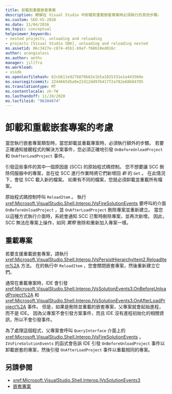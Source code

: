 ```yaml
---
title: 卸載和重載嵌套專案
description: 瞭解在 Visual Studio 中卸載和重載嵌套專案時必須執行的其他步驟。
ms.custom: SEO-VS-2020
ms.date: 11/04/2016
ms.topic: conceptual
helpviewer_keywords:
- nested projects, unloading and reloading
- projects [Visual Studio SDK], unloading and reloading nested
ms.assetid: 06c3427e-c874-45b1-b9af-f68610ed016c
author: acangialosi
ms.author: anthc
manager: jillfra
ms.workload:
- vssdk
ms.openlocfilehash: 62cb611e927b878b82e1b5a1025331e1a443560e
ms.sourcegitcommit: 2244665d5a0e22d12dd976417f2a782e68684705
ms.translationtype: MT
ms.contentlocale: zh-TW
ms.lasthandoff: 11/28/2020
ms.locfileid: "96304674"
---
```

# <a name="considerations-for-unloading-and-reloading-nested-projects"></a>卸載和重載嵌套專案的考慮

當您執行嵌套專案類型時，當您卸載並重載專案時，必須執行額外的步驟。 若要正確通知接聽程式的解決方案事件，您必須正確地引發 `OnBeforeUnloadProject` 和 `OnAfterLoadProject` 事件。

引發這些事件的其中一個原因是 (SCC) 的原始程式碼控制。 您不想要讓 SCC 刪除伺服器中的專案，並在從 SCC 進行作業時將它們新增回 *新* 的 `Get` 。 在此情況下，會從 SCC 載入新的檔案。 如果有不同的檔案，您就必須卸載並重載所有檔案。

原始程式碼控制呼叫 `ReloadItem` 。 執行 <xref:Microsoft.VisualStudio.Shell.Interop.IVsFireSolutionEvents> 要呼叫的介面 `OnBeforeUnloadProject` ，並 `OnAfterLoadProject` 刪除專案並重新建立。 當您以這種方式執行介面時，系統會通知 SCC 已暫時刪除專案，並再次新增。 因此，SCC 無法在專案上操作，如同 *實際* 刪除和重新加入專案一樣。

## <a name="reload-projects"></a>重載專案

若要支援重載嵌套專案，請執行 <xref:Microsoft.VisualStudio.Shell.Interop.IVsPersistHierarchyItem2.ReloadItem%2A> 方法。 在的執行中 `ReloadItem` ，您會關閉嵌套專案，然後重新建立它們。

通常在重載專案時，IDE 會引發 <xref:Microsoft.VisualStudio.Shell.Interop.IVsSolutionEvents3.OnBeforeUnloadProject%2A> 和 <xref:Microsoft.VisualStudio.Shell.Interop.IVsSolutionEvents3.OnAfterLoadProject%2A> 事件。 但是，如果是刪除並重載的嵌套專案，父專案就會起始進程，而不是 IDE。 因為父專案不會引發方案事件，而且 IDE 沒有進程初始化的相關資訊，所以不會引發事件。

為了處理這個程式，父專案會呼叫 `QueryInterface` 介面上的 <xref:Microsoft.VisualStudio.Shell.Interop.IVsFireSolutionEvents> 。 `IVsFireSolutionEvents` 的函式會告訴 IDE 引發 `OnBeforeUnloadProject` 事件以卸載嵌套的專案，然後引發 `OnAfterLoadProject` 事件以重載相同的專案。

## <a name="see-also"></a>另請參閱

- <xref:Microsoft.VisualStudio.Shell.Interop.IVsSolutionEvents3>
- [嵌套專案](../../extensibility/internals/nesting-projects.md)

